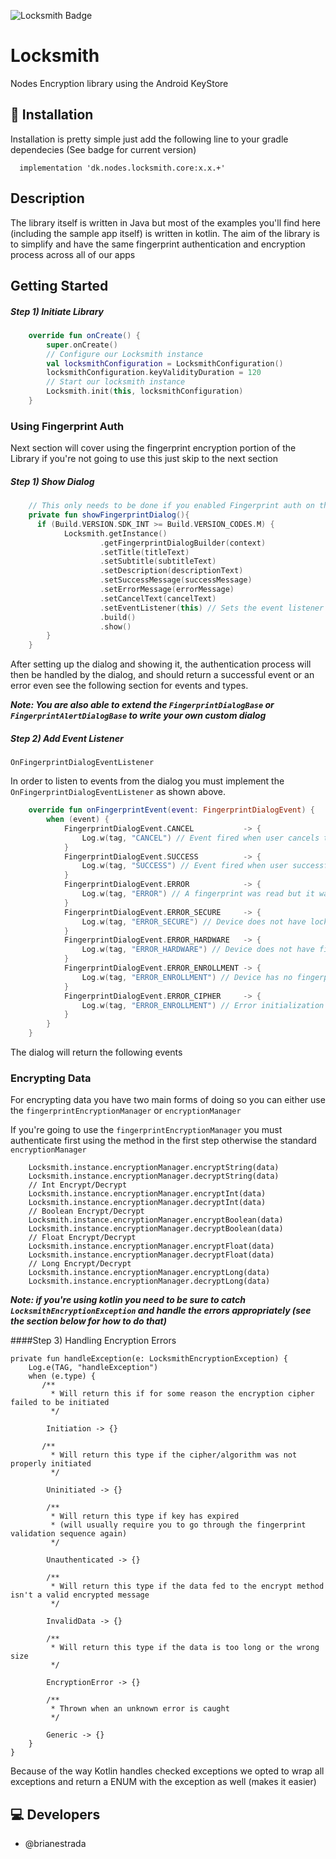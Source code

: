 ![Locksmith Badge](https://img.shields.io/maven-central/v/dk.nodes.locksmith/core.svg)

# Locksmith

Nodes Encryption library using the Android KeyStore

## 🔧 Installation
Installation is pretty simple just add the following line to your gradle dependecies (See badge for current version)
```
  implementation 'dk.nodes.locksmith.core:x.x.+'
```

## Description

The library itself is written in Java but most of the examples you'll find here (including the sample app itself) is written in kotlin. The aim of the library is to simplify and have the same fingerprint authentication and encryption process across all of our apps

## Getting Started


##### Step 1) Initiate Library
```Kotlin
    override fun onCreate() {
        super.onCreate()
        // Configure our Locksmith instance
        val locksmithConfiguration = LocksmithConfiguration()
        locksmithConfiguration.keyValidityDuration = 120
        // Start our locksmith instance
        Locksmith.init(this, locksmithConfiguration)
    }
```

### Using Fingerprint Auth

Next section will cover using the fingerprint encryption portion of the Library if you're not going to use this just skip to the next section

##### Step 1) Show Dialog

```Kotlin
    // This only needs to be done if you enabled Fingerprint auth on the config section
    private fun showFingerprintDialog(){
      if (Build.VERSION.SDK_INT >= Build.VERSION_CODES.M) {
            Locksmith.getInstance()
                    .getFingerprintDialogBuilder(context)
                    .setTitle(titleText)
                    .setSubtitle(subtitleText)
                    .setDescription(descriptionText)
                    .setSuccessMessage(successMessage)
                    .setErrorMessage(errorMessage)
                    .setCancelText(cancelText)
                    .setEventListener(this) // Sets the event listener for our dialog
                    .build()
                    .show()
        }
    }
```

After setting up the dialog and showing it, the authentication process will then be handled by the dialog, and should return a successful event or an error even see the following section for events and types.

***Note: You are also able to extend the `FingerprintDialogBase` or `FingerprintAlertDialogBase` to write your own custom dialog***

##### Step 2) Add Event Listener

```
OnFingerprintDialogEventListener
```
In order to listen to events from the dialog you must implement the `OnFingerprintDialogEventListener` as shown above.

```Kotlin
    override fun onFingerprintEvent(event: FingerprintDialogEvent) {
        when (event) {
            FingerprintDialogEvent.CANCEL           -> {
                Log.w(tag, "CANCEL") // Event fired when user cancels the dialog
            }
            FingerprintDialogEvent.SUCCESS          -> {
                Log.w(tag, "SUCCESS") // Event fired when user successfully authenticated
            }
            FingerprintDialogEvent.ERROR            -> {
                Log.w(tag, "ERROR") // A fingerprint was read but it was an incorrect fingerprint
            }
            FingerprintDialogEvent.ERROR_SECURE     -> {
                Log.w(tag, "ERROR_SECURE") // Device does not have lock screen enabled
            }
            FingerprintDialogEvent.ERROR_HARDWARE   -> {
                Log.w(tag, "ERROR_HARDWARE") // Device does not have fingerprint hardware
            }
            FingerprintDialogEvent.ERROR_ENROLLMENT -> {
                Log.w(tag, "ERROR_ENROLLMENT") // Device has no fingerprints enrolled
            }
            FingerprintDialogEvent.ERROR_CIPHER     -> {
                Log.w(tag, "ERROR_ENROLLMENT") // Error initialization a cipher
            }
        }
    }
```

The dialog will return the following events

### Encrypting Data

For encrypting data you have two main forms of doing so you can either use the `fingerprintEncryptionManager` or `encryptionManager`

If you're going to use the `fingerprintEncryptionManager` you must authenticate first using the method in the first step otherwise the standard `encryptionManager`

```
    Locksmith.instance.encryptionManager.encryptString(data)
    Locksmith.instance.encryptionManager.decryptString(data) 
    // Int Encrypt/Decrypt
    Locksmith.instance.encryptionManager.encryptInt(data)
    Locksmith.instance.encryptionManager.decryptInt(data)
    // Boolean Encrypt/Decrypt
    Locksmith.instance.encryptionManager.encryptBoolean(data) 
    Locksmith.instance.encryptionManager.decryptBoolean(data)
    // Float Encrypt/Decrypt
    Locksmith.instance.encryptionManager.encryptFloat(data)
    Locksmith.instance.encryptionManager.decryptFloat(data)
    // Long Encrypt/Decrypt
    Locksmith.instance.encryptionManager.encryptLong(data)
    Locksmith.instance.encryptionManager.decryptLong(data)
```

***Note: if you're using kotlin you need to be sure to catch `LocksmithEncryptionException` and handle the errors appropriately (see the section below for how to do that)***


####Step 3) Handling Encryption Errors

```Koltin
private fun handleException(e: LocksmithEncryptionException) {
    Log.e(TAG, "handleException")
    when (e.type) {
       /**
         * Will return this if for some reason the encryption cipher failed to be initiated
         */
         
        Initiation -> {}
        
       /**
         * Will return this type if the cipher/algorithm was not properly initiated
         */
         
        Uninitiated -> {}
        
        /**
         * Will return this type if key has expired 
         * (will usually require you to go through the fingerprint validation sequence again)
         */
         
        Unauthenticated -> {}
        
        /**
         * Will return this type if the data fed to the encrypt method isn't a valid encrypted message
         */
         
        InvalidData -> {}
        
        /**
         * Will return this type if the data is too long or the wrong size
         */
         
        EncryptionError -> {}
        
        /**
         * Thrown when an unknown error is caught
         */
         
        Generic -> {}
    }
}
```

Because of the way Kotlin handles checked exceptions we opted to wrap all exceptions and return a ENUM with the exception as well (makes it easier)

## 💻 Developers
- @brianestrada
